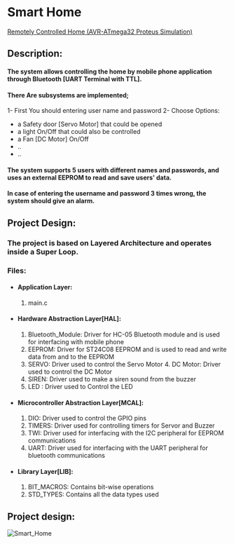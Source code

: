 
# Smart Home

[Remotely Controlled Home (AVR-ATmega32 Proteus Simulation)](https://drive.google.com/file/d/1RflksQqBNHOmFjZTG-YJuDq2tQf6iYvx/view?usp=drive_link)

## Description:

#### The system allows controlling the home by mobile phone application through Bluetooth [UART Terminal with TTL]. 

#### There Are subsystems are implemented; 
1- First You should entering user name and password
2- Choose Options:
  - a Safety door [Servo Motor] that could be opened
  - a light On/Off that could also be controlled
  - a Fan [DC Motor] On/Off
  -  ..
  -  ..

#### The system supports 5 users with different names and passwords, and uses an external EEPROM to read and save users' data.

#### In case of entering the username and password 3 times wrong, the system should give an alarm.

## Project Design:
### The project is based on Layered Architecture and operates inside a Super Loop.

### Files:
- #### Application Layer:
	1. main.c
 - #### Hardware Abstraction Layer[HAL]:
	 1. Bluetooth_Module: Driver for HC-05 Bluetooth module and is used for interfacing with mobile phone
	 2. EEPROM: Driver for ST24C08 EEPROM and is used to read and write data from and to the EEPROM
	 3. SERVO: Driver used to control the Servo Motor
    	 4. DC Motor: Driver used to control the DC Motor
	 5. SIREN: Driver used to make a siren sound from the buzzer
   	 6. LED : Driver used to Control the LED
 - #### Microcontroller Abstraction Layer[MCAL]:
	 1. DIO: Driver used to control the GPIO pins
	 2. TIMERS: Driver used for controlling timers for Servor and Buzzer
	 3. TWI: Driver used for interfacing with the I2C peripheral for EEPROM communications
	 4. UART: Driver used for interfacing with the UART peripheral for bluetooth communications
- #### Library Layer[LIB]:
	1. BIT_MACROS: Contains bit-wise operations
	2. STD_TYPES: Contains all the data types used
## Project design:

![Smart_Home](https://github.com/islamshaabaan/SmartHome_Atmega32/assets/36308342/c785e5a1-08aa-4ad9-b4cc-6b4efc5657e7)

  
